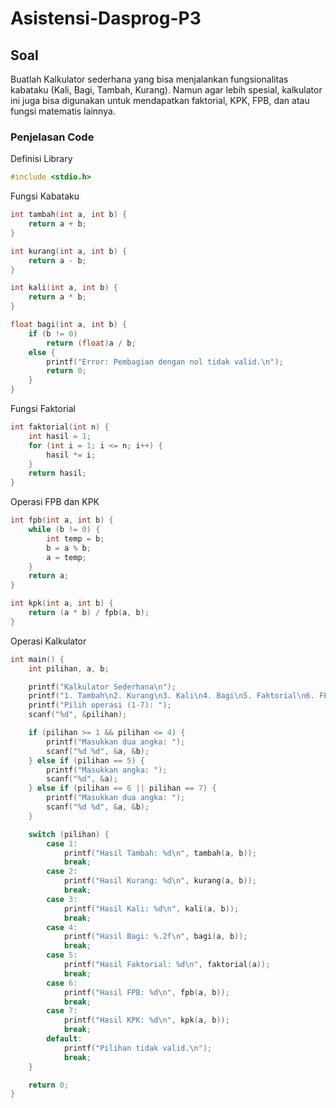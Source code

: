 # Asistensi-Dasprog-P3
## Soal 
Buatlah Kalkulator sederhana yang bisa menjalankan fungsionalitas kabataku (Kali, Bagi, Tambah, Kurang). Namun agar lebih spesial, kalkulator ini juga bisa digunakan untuk mendapatkan faktorial, KPK, FPB, dan atau fungsi matematis lainnya.
### Penjelasan Code 

Definisi Library 
```c
#include <stdio.h>
```
Fungsi Kabataku 
```c
int tambah(int a, int b) {
    return a + b;
}

int kurang(int a, int b) {
    return a - b;
}

int kali(int a, int b) {
    return a * b;
}

float bagi(int a, int b) {
    if (b != 0)
        return (float)a / b;
    else {
        printf("Error: Pembagian dengan nol tidak valid.\n");
        return 0;
    }
}
```
Fungsi Faktorial 
```c
int faktorial(int n) {
    int hasil = 1;
    for (int i = 1; i <= n; i++) {
        hasil *= i;
    }
    return hasil;
}
```
Operasi FPB dan KPK 
```c
int fpb(int a, int b) {
    while (b != 0) {
        int temp = b;
        b = a % b;
        a = temp;
    }
    return a;
}

int kpk(int a, int b) {
    return (a * b) / fpb(a, b);
}
```
Operasi Kalkulator 
```c
int main() {
    int pilihan, a, b;

    printf("Kalkulator Sederhana\n");
    printf("1. Tambah\n2. Kurang\n3. Kali\n4. Bagi\n5. Faktorial\n6. FPB\n7. KPK\n");
    printf("Pilih operasi (1-7): ");
    scanf("%d", &pilihan);

    if (pilihan >= 1 && pilihan <= 4) {
        printf("Masukkan dua angka: ");
        scanf("%d %d", &a, &b);
    } else if (pilihan == 5) {
        printf("Masukkan angka: ");
        scanf("%d", &a);
    } else if (pilihan == 6 || pilihan == 7) {
        printf("Masukkan dua angka: ");
        scanf("%d %d", &a, &b);
    }

    switch (pilihan) {
        case 1:
            printf("Hasil Tambah: %d\n", tambah(a, b));
            break;
        case 2:
            printf("Hasil Kurang: %d\n", kurang(a, b));
            break;
        case 3:
            printf("Hasil Kali: %d\n", kali(a, b));
            break;
        case 4:
            printf("Hasil Bagi: %.2f\n", bagi(a, b));
            break;
        case 5:
            printf("Hasil Faktorial: %d\n", faktorial(a));
            break;
        case 6:
            printf("Hasil FPB: %d\n", fpb(a, b));
            break;
        case 7:
            printf("Hasil KPK: %d\n", kpk(a, b));
            break;
        default:
            printf("Pilihan tidak valid.\n");
            break;
    }

    return 0;
}
```
